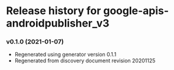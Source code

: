 # Release history for google-apis-androidpublisher_v3

### v0.1.0 (2021-01-07)

* Regenerated using generator version 0.1.1
* Regenerated from discovery document revision 20201125


